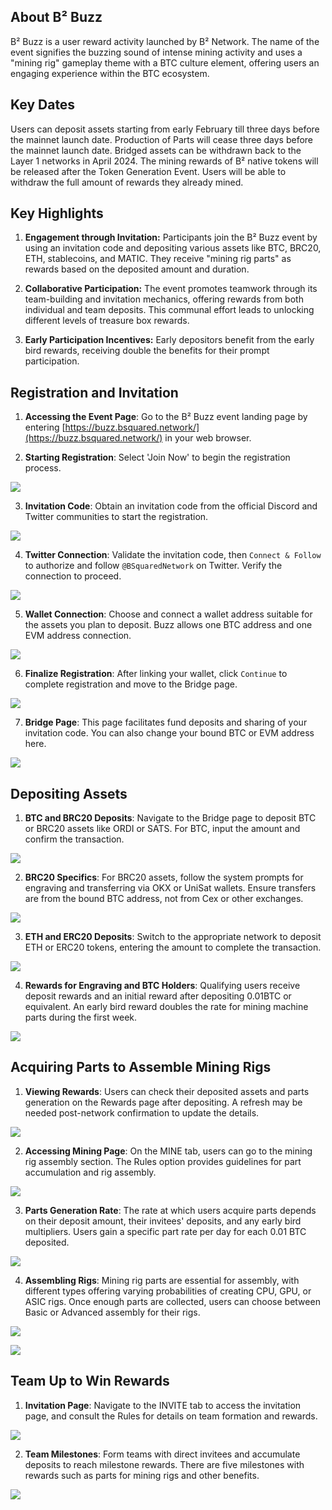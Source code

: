 ## About B² Buzz

B² Buzz is a user reward activity launched by B² Network. The name of the event signifies the buzzing sound of intense mining activity and uses a "mining rig" gameplay theme with a BTC culture element, offering users an engaging experience within the BTC ecosystem.

## Key Dates

Users can deposit assets starting from early February till three days before the mainnet launch date.
Production of Parts will cease three days before the mainnet launch date.
Bridged assets can be withdrawn back to the Layer 1 networks in April 2024.
The mining rewards of B² native tokens will be released after the Token Generation Event. Users will be able to withdraw the full amount of rewards they already mined.

## Key Highlights

1.  **Engagement through Invitation:** Participants join the B² Buzz event by using an invitation code and depositing various assets like BTC, BRC20, ETH, stablecoins, and MATIC. They receive "mining rig parts" as rewards based on the deposited amount and duration.

2.  **Collaborative Participation:** The event promotes teamwork through its team-building and invitation mechanics, offering rewards from both individual and team deposits. This communal effort leads to unlocking different levels of treasure box rewards.

3.  **Early Participation Incentives:** Early depositors benefit from the early bird rewards, receiving double the benefits for their prompt participation.

## Registration and Invitation

1.  **Accessing the Event Page**: Go to the B² Buzz event landing page by entering [https://buzz.bsquared.network/](https://buzz.bsquared.network/) in your web browser.

2.  **Starting Registration**: Select 'Join Now' to begin the registration process.

![](https://quicknode.quicknode-ipfs.com/ipfs/QmSHMq1hXJ3JLcxqiigj7aP8WHKHJU9F8dRe6rSMU98FZd)

3.  **Invitation Code**: Obtain an invitation code from the official Discord and Twitter communities to start the registration.

![](https://quicknode.quicknode-ipfs.com/ipfs/QmVfpXLDtCeZ1KiTxbhXyTAzwA4D1ceWF5FuxKhESWSjCC)

4.  **Twitter Connection**: Validate the invitation code, then `Connect & Follow` to authorize and follow `@BSquaredNetwork` on Twitter. Verify the connection to proceed.

![](https://quicknode.quicknode-ipfs.com/ipfs/QmbjDi43EEtjHDyjSsvX4SGbtsgvbxxbf2giYmWsvXDW2F)

5.  **Wallet Connection**: Choose and connect a wallet address suitable for the assets you plan to deposit. Buzz allows one BTC address and one EVM address connection.

![](https://quicknode.quicknode-ipfs.com/ipfs/Qma4UABApjrj9fjmAAPNDoYouE7VQ1nJjTJngfmWPTLcwt)

6.  **Finalize Registration**: After linking your wallet, click `Continue` to complete registration and move to the Bridge page.

![](https://quicknode.quicknode-ipfs.com/ipfs/QmbjDi43EEtjHDyjSsvX4SGbtsgvbxxbf2giYmWsvXDW2F)

7.  **Bridge Page**: This page facilitates fund deposits and sharing of your invitation code. You can also change your bound BTC or EVM address here.

![](https://quicknode.quicknode-ipfs.com/ipfs/QmSkrn7PJhy9J51zFvAhBUpz4FWxjTSbWNEDkoGfMEgAgL)

## Depositing Assets

1.  **BTC and BRC20 Deposits**: Navigate to the Bridge page to deposit BTC or BRC20 assets like ORDI or SATS. For BTC, input the amount and confirm the transaction.

![](https://quicknode.quicknode-ipfs.com/ipfs/Qmeo3kkJbgryak2yLV9JvD9UFtCDXn8Unqb33Mufc5bFLn)

2.  **BRC20 Specifics**: For BRC20 assets, follow the system prompts for engraving and transferring via OKX or UniSat wallets. Ensure transfers are from the bound BTC address, not from Cex or other exchanges.

![](https://quicknode.quicknode-ipfs.com/ipfs/QmdaYSciGEmq1qmNkBDPHeu6Xwea7omnhoVioQrENJu4FM)

3.  **ETH and ERC20 Deposits**: Switch to the appropriate network to deposit ETH or ERC20 tokens, entering the amount to complete the transaction.

![](https://quicknode.quicknode-ipfs.com/ipfs/QmbiPK8jHLjZAt2He7tPzZgaYcdASb7szgBpwVDKSZwkbR)

4.  **Rewards for Engraving and BTC Holders**: Qualifying users receive deposit rewards and an initial reward after depositing 0.01BTC or equivalent. An early bird reward doubles the rate for mining machine parts during the first week.

![](https://quicknode.quicknode-ipfs.com/ipfs/QmRCb5jtwKPvmVna8fs6zTDtTbqkDybvuiTa1GbVUYU5zq)

## Acquiring Parts to Assemble Mining Rigs

1.  **Viewing Rewards**: Users can check their deposited assets and parts generation on the Rewards page after depositing. A refresh may be needed post-network confirmation to update the details.

![](https://quicknode.quicknode-ipfs.com/ipfs/QmWuGYnrAm9kjWCuHTj6LzEj9yhdYM9d9UB2swx6V7YNuH)

2.  **Accessing Mining Page**: On the MINE tab, users can go to the mining rig assembly section. The Rules option provides guidelines for part accumulation and rig assembly.

![](https://quicknode.quicknode-ipfs.com/ipfs/QmcrAvVTNACwiBWfBMYiyjmZqxCKpfJ7fZmg52m3c99WRz)

3.  **Parts Generation Rate**: The rate at which users acquire parts depends on their deposit amount, their invitees' deposits, and any early bird multipliers. Users gain a specific part rate per day for each 0.01 BTC deposited.

![](https://quicknode.quicknode-ipfs.com/ipfs/QmVQYWbKYBfmF29Fm7jAoK7cQxVGVK13DcBr8uGnyFgR6u)

4.  **Assembling Rigs**: Mining rig parts are essential for assembly, with different types offering varying probabilities of creating CPU, GPU, or ASIC rigs. Once enough parts are collected, users can choose between Basic or Advanced assembly for their rigs.

![](https://quicknode.quicknode-ipfs.com/ipfs/QmcBCdZoksgmw4K82Du85dKavHydPypFJrRqagcQ48G9cN)

![](https://quicknode.quicknode-ipfs.com/ipfs/Qmb8yLvyQSrArqAbJXj8QDzVM69VGb9VLPy3u13fpHWhcZ)

## Team Up to Win Rewards

1.  **Invitation Page**: Navigate to the INVITE tab to access the invitation page, and consult the Rules for details on team formation and rewards.

![](https://quicknode.quicknode-ipfs.com/ipfs/QmPyQjGp2C3c7A3eUhHH2Wzejw5Z9nwQPtLfaaLNCBkxfQ)

2.  **Team Milestones**: Form teams with direct invitees and accumulate deposits to reach milestone rewards. There are five milestones with rewards such as parts for mining rigs and other benefits.

![](https://quicknode.quicknode-ipfs.com/ipfs/QmRidwa1Ud7Z78RRSKt1FpB5EEuJ4ScLUDsy4BFmNyctYj)
